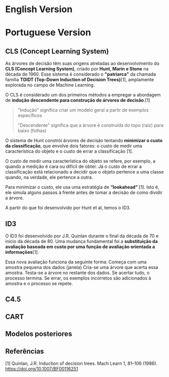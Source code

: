 # English Version


# Portuguese Version

## CLS (Concept Learning System)

As árvores de decisão têm suas origens atreladas ao desenvolvimento do **CLS (Concept Learning System)**, criado por **Hunt, Marin e Stone** na década de 1960. Esse sistema é considerado o **"patriarca"** da chamada família **TDIDT (Top-Down Induction of Decision Trees)**[1], amplamente explorada no campo de Machine Learning. 

O CLS é considerado um dos primeiros métodos a empregar a abordagem de **indução descendente para construção de árvores de decisão**.[1]

> "Indução" significa criar um modelo geral a partir de exemplos específicos
> 
> "Descendente" significa que a árvore é construída do topo (raiz) para baixo (folhas)

O sistema de Hunt constrói árvores de decisão tentando **minimizar o custo da classificação**, que envolve dois fatores: o custo de medir uma característica do objeto e o custo de errar a classificação [1]. 

O custo de medir uma característica do objeto se refere, por exemplo, a quando a medição é cara ou difícil de obter. Já o custo de errar a classificação está relacionado a decidir que o objeto pertence a uma classe quando, na verdade, ele pertence a outra.

Para minimizar o custo, ele usa uma estratégia de **“lookahead”** [1]. Isto é, ele simula alguns passos à frente antes de tomar a decisão de como dividir a árvore.

A partir do que foi desenvolvido por Hunt et al, temos o ID3.

## ID3
O ID3 foi desenvolvido por J.R. Quinlan durante o final da década de 70 e início da década de 80. Uma mudança fundamental foi a **substituição da avaliação baseada em custo por uma função de avaliação orientada a informações**[1]. 

Essa nova avaliação funciona da seguinte forma:
Começa com uma amostra pequena dos dados (janela)
Cria-se uma árvore que acerta essa amostra.
Testa-se a árvore no restante dos dados.
Se acertar tudo, o processo termina. Se errar, os exemplos incorretos são adicionados à amostra e o processo se repete.



## C4.5




## CART


## Modelos posteriores



## Referências
[1]  Quinlan, J.R. Induction of decision trees. Mach Learn 1, 81–106 (1986). https://doi.org/10.1007/BF00116251
